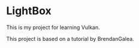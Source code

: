 # LightBox
This is my project for learning Vulkan.

This project is based on a tutorial by BrendanGalea.
